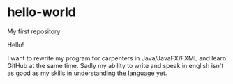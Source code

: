 # hello-world
My first repository

Hello!

I want to rewrite my program for carpenters in Java/JavaFX/FXML and learn GitHub at the same time.
Sadly my ability to write and speak in english isn't as good as my skills in understanding the language yet.
